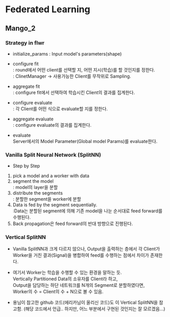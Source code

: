 # Federated Learning 
## Mango_2


### Strategy in flwr
- initialize_params
: Input model's parameters(shape)

- configure fit <br>
: round에서 어떤 client를 선택할 지, 어떤 지시(학습)를 할 것인지를 정한다. <br>
: ClinetManager -> 사용가능한 Client를 무작위로 Sampling.

- aggregate fit <br>
: configure fit에서 선택하여 학습시킨 Client의 결과를 집계한다.

- configure evaluate <br>
: 각 Client를 어떤 식으로 evaluate할 지를 정한다.

- aggregate evaluate <br>
: configure evaluate의 결과를 집계한다.

- evaluate <br>
Server에서의 Model Parameter(Global model Params)를 evaluate한다.


### Vanilla Split Neural Network (SplitNN)

- Step by Step <br>
1. pick a model and a worker with data
2. segment the model <br>
: model의 layer을 분할
3. distribute the segments <br>
: 분할한 segment을 worker에 분할
4. Data is fed by the segment sequentially. <br> 
:Data는 분할된 segment에 의해 기존 model을 나눈 순서대로 feed forward를 수행된다.
5. Back propagation은 feed forward의 반대 방향으로 진행된다.


### Vertical SplitNN

- Vanilla SplitNN과 크게 다르지 않으나, Output을 출력하는 층에서 각 Client가 Worker을 거친 결과(Signal)을 병합하여 feed를 수행하는 점에서 차이가 존재한다.

- 여기서 Worker는 학습을 수행할 수 있는 환경을 말하는 듯. <br>
Vertically Partitioned Data의 소유자를 Client라 하고, <br> 
Output을 담당하는 하단 네트워크를 N개의 Segment로 분할하였다면, <br>
Worker의 수 = Client의 수 + N으로 볼 수 있음. 

- 용님이 참고한 github 코드(에리카님이 올리신 코드)도 이 Vertical SplitNN을 참고함. (해당 코드에서 언급.. 하지만, 어느 부분에서 구현된 것인지는 잘 모르겠음...)